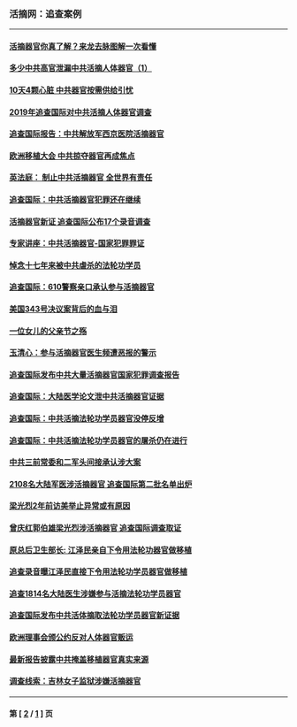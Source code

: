 ### 活摘网：追查案例
---
#### [活摘器官你真了解？来龙去脉图解一次看懂](../../pages/nf5880/n13013820.md?02050430) 
#### [多少中共高官泄漏中共活摘人体器官（1）](../../pages/nf5880/n12671234.md?02050430) 
#### [10天4颗心脏 中共器官按需供给引忧](../../pages/nf5880/n12326366.md?02050430) 
#### [2019年追查国际对中共活摘人体器官调查](../../pages/nf5880/n11917733.md?02050430) 
#### [追查国际报告：中共解放军西京医院活摘器官](../../pages/nf5880/n11838359.md?02050430) 
#### [欧洲移植大会 中共掠夺器官再成焦点](../../pages/nf5880/n11538883.md?02050430) 
#### [英法庭： 制止中共活摘器官 全世界有责任](../../pages/nf5880/n11330691.md?02050430) 
#### [追查国际：中共活摘器官犯罪还在继续](../../pages/nf5880/n11218301.md?02050430) 
#### [活摘器官新证 追查国际公布17个录音调查](../../pages/nf5880/n10897744.md?02050430) 
#### [专家讲座：中共活摘器官-国家犯罪罪证](../../pages/nf5880/n8828153.md?02050430) 
#### [悼念十七年来被中共虐杀的法轮功学员](../../pages/nf5880/n8124823.md?02050430) 
#### [追查国际：610警察亲口承认参与活摘器官](../../pages/nf5880/n8109067.md?02050430) 
#### [美国343号决议案背后的血与泪](../../pages/nf5880/n8020684.md?02050430) 
#### [一位女儿的父亲节之殇](../../pages/nf5880/n8014122.md?02050430) 
#### [玉清心：参与活摘器官医生频遭恶报的警示](../../pages/nf5880/n4637546.md?02050430) 
#### [追查国际发布中共大量活摘器官国家犯罪调查报告](../../pages/nf5880/n4613428.md?02050430) 
#### [追查国际：大陆医学论文泄中共活摘器官证据](../../pages/nf5880/n4608794.md?02050430) 
#### [追查国际：中共活摘法轮功学员器官没停反增](../../pages/nf5880/n4584075.md?02050430) 
#### [追查国际：中共活摘法轮功学员器官的屠杀仍在进行](../../pages/nf5880/n4299154.md?02050430) 
#### [中共三前常委和二军头间接承认涉大案](../../pages/nf5880/n4286244.md?02050430) 
#### [2108名大陆军医涉活摘器官 追查国际第二批名单出炉](../../pages/nf5880/n4284769.md?02050430) 
#### [梁光烈2年前访美举止异常或有原因](../../pages/nf5880/n4279686.md?02050430) 
#### [曾庆红郭伯雄梁光烈涉活摘器官 追查国际调查取证](../../pages/nf5880/n4278462.md?02050430) 
#### [原总后卫生部长: 江泽民亲自下令用法轮功器官做移植](../../pages/nf5880/n4263864.md?02050430) 
#### [追查录音曝江泽民直接下令用法轮功学员器官做移植](../../pages/nf5880/n4261268.md?02050430) 
#### [追查1814名大陆医生涉嫌参与活摘法轮功学员器官](../../pages/nf5880/n4259055.md?02050430) 
#### [追查国际发布中共活体摘取法轮功学员器官新证据](../../pages/nf5880/n4258255.md?02050430) 
#### [欧洲理事会颁公约反对人体器官贩运](../../pages/nf5880/n4206955.md?02050430) 
#### [最新报告披露中共掩盖移植器官真实来源](../../pages/nf5880/n4140084.md?02050430) 
#### [调查线索：吉林女子监狱涉嫌活摘器官](../../pages/nf5880/n4044366.md?02050430) 

---
#### 第 [ [2](./2.md?02050430) / [1](./1.md?02050430) ] 页
